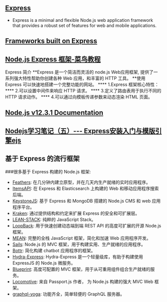 ## [Express](http://expressjs.com)
* Express is a minimal and flexible Node.js web application framework that provides a robust set of features for web and mobile applications.
## [Frameworks built on Express](http://www.expressjs.com.cn/resources/frameworks.html)
## [Node.js Express 框架-菜鸟教程](https://www.runoob.com/nodejs/nodejs-express-framework.html)
Express 简介
**Express 是一个简洁而灵活的 node.js Web应用框架, 提供了一系列强大特性帮助你创建各种 Web 应用，和丰富的 HTTP 工具。
**使用 Express 可以快速地搭建一个完整功能的网站。
**** 1.Express 框架核心特性：
**** 2.可以设置中间件来响应 HTTP 请求。
**** 3.定义了路由表用于执行不同的 HTTP 请求动作。
**** 4.可以通过向模板传递参数来动态渲染 HTML 页面。

## [Node.js v12.3.1 Documentation](https://nodejs.org/api/http.html)
## [Nodejs学习笔记（五）--- Express安装入门与模版引擎ejs](https://www.cnblogs.com/zhongweiv/p/nodejs_express.html)

## 基于 Express 的流行框架
###很多基于 Express 构建的 Node.js 框架:
* [Feathers](http://feathersjs.com/): 在几分钟内建立原型，并在几天内生产就绪的实时应用程序。
* [ItemsAPI](https://www.itemsapi.com/): 在 Express 和 Elasticsearch 上构建的 Web 和移动应用程序搜索后端。
* [KeystoneJS](http://keystonejs.com/): 基于 Express 和 MongoDB 搭建的 Node.js CMS 和 web 应用程序平台。
* [Kraken](http://krakenjs.com/): 通过提供结构和约定来扩展 Express 的安全和可扩展层。
* [LEAN-STACK](http://lean-stack.io/): 纯粹的 JavaScript Stack。
* [LoopBack](http://loopback.io/): 用于快速创建动态端到端 REST API 的高度可扩展的开源 Node.js 框架。
* [MEAN](http://mean.io/): 完整的全栈 JavaScript 框架，简化和加速 Web 应用程序开发。
* [Sails](http://sailsjs.org/): Node.js 的 MVC 框架，用于构建实用、生产就绪的应用程序。
* [Bottr](http://bottr.co/): 简化构建 chatbot 应用程序的框架。
* [Hydra-Express](https://github.com/flywheelsports/fwsp-hydra-express): Hydra-Express 是一个轻量级库，有助于构建使用 ExpressJS 的 Node.js 微服务。
* [Blueprint](http://github.com/onehilltech/blueprint): 高度可配置的 MVC 框架，用于从可重用组件组合生产就绪的服务。
* [Locomotive](http://locomotivejs.org/): 来自 Passport.js 作者， 为 Node.js 构建的强大 MVC Web 框架。
* [graphql-yoga](graphql-yoga): 功能齐全，简单轻便的 GraphQL 服务器。

